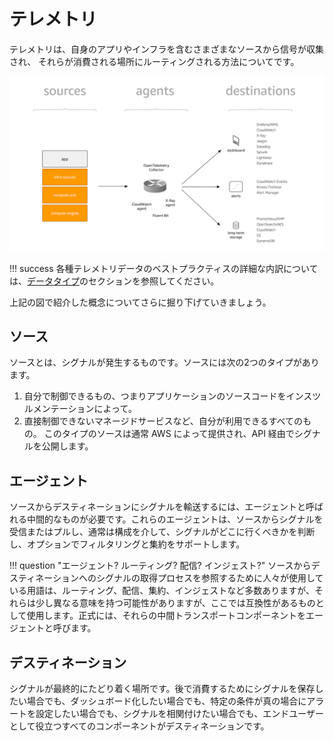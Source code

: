 # テレメトリ

テレメトリは、自身のアプリやインフラを含むさまざまなソースから信号が収集され、
それらが消費される場所にルーティングされる方法についてです。

![テレメトリの概念](images/telemetry.png)

!!! success
    各種テレメトリデータのベストプラクティスの詳細な内訳については、[データタイプ](../signals/logs)のセクションを参照してください。

上記の図で紹介した概念についてさらに掘り下げていきましょう。

## ソース

ソースとは、シグナルが発生するものです。ソースには次の2つのタイプがあります。

1. 自分で制御できるもの、つまりアプリケーションのソースコードをインスツルメンテーションによって。
2. 直接制御できないマネージドサービスなど、自分が利用できるすべてのもの。
   このタイプのソースは通常 AWS によって提供され、API 経由でシグナルを公開します。

## エージェント

ソースからデスティネーションにシグナルを輸送するには、エージェントと呼ばれる中間的なものが必要です。これらのエージェントは、ソースからシグナルを受信またはプルし、通常は構成を介して、シグナルがどこに行くべきかを判断し、オプションでフィルタリングと集約をサポートします。

!!! question "エージェント? ルーティング? 配信? インジェスト?"
    ソースからデスティネーションへのシグナルの取得プロセスを参照するために人々が使用している用語は、ルーティング、配信、集約、インジェストなど多数ありますが、それらは少し異なる意味を持つ可能性がありますが、ここでは互換性があるものとして使用します。正式には、それらの中間トランスポートコンポーネントをエージェントと呼びます。

## デスティネーション

シグナルが最終的にたどり着く場所です。後で消費するためにシグナルを保存したい場合でも、ダッシュボード化したい場合でも、特定の条件が真の場合にアラートを設定したい場合でも、シグナルを相関付けたい場合でも、エンドユーザーとして役立つすべてのコンポーネントがデスティネーションです。

